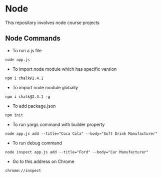 # Node
This repository involves node course projects

## Node Commands
- To run a js file
```
node app.js
```

- To import node module which has specific version
```
npm i chalk@2.4.1
```

- To import node module globally
```
npm i chalk@2.4.1 -g
```

- To add package.json
```
npm init
```

- To run yargs command with builder property
```
node app.js add --title="Coca Cola" --body="Soft Drink Manufacturer"
```
- To run debug command 
```
node inspect app.js add --title="Ford" --body="Car Manufecturer"
```
- Go to this address on Chrome
```
chrome://inspect
```
